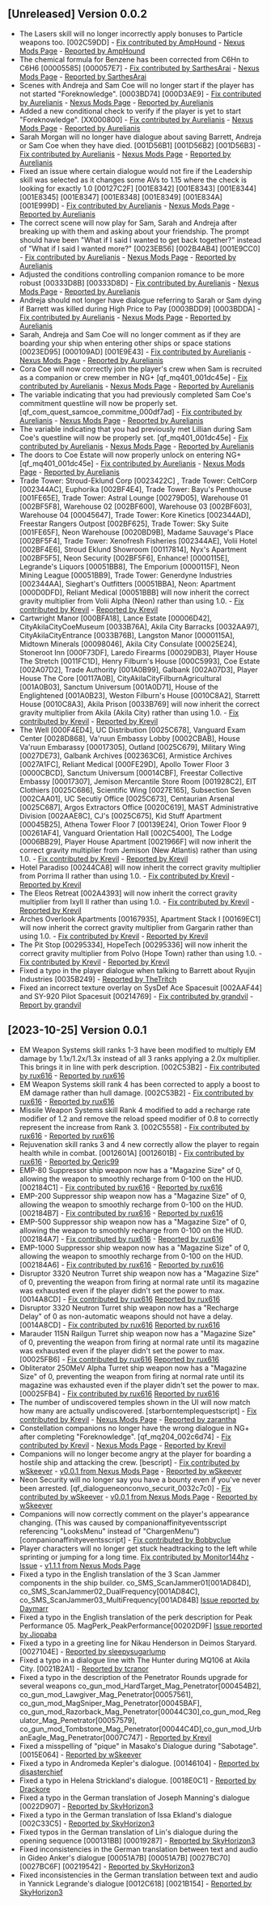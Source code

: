 <!-- When adding items to the changelog, please use H2 (##) and below only, otherwise this will render in a strange way on the Starfield Patch website -->
<!-- 
## Guidance

When adding items to the changelog try and use the template below:

[YYYY-MM-DD] Version 1.0.0
- *Fix Summary* <link to issue>  - [Contributor Name](Profile URL)
-->

## [Unreleased] Version 0.0.2
- The Lasers skill will no longer incorrectly apply bonuses to Particle weapons too. [002C59DD] - [Fix contributed by AmpHound](https://www.nexusmods.com/starfield/users/84381438) - [Nexus Mods Page](https://www.nexusmods.com/starfield/mods/5649) - [Reported by AmpHound](https://www.starfieldpatch.dev/issues/358)
- The chemical formula for Benzene has been corrected from C6Hn to C6H6 [00005585] [000057E7] - [Fix contributed by SarthesArai](https://www.nexusmods.com/starfield/users/3027236) - [Nexus Mods Page](https://www.nexusmods.com/starfield/mods/5874) - [Reported by SarthesArai](https://www.starfieldpatch.dev/issues/367)
- Scenes with Andreja and Sam Coe will no longer start if the player has not started "Foreknowledge". [0003BD74] [000D3AE9] - [Fix contributed by Aurelianis](https://www.nexusmods.com/starfield/users/143884143) - [Nexus Mods Page](https://www.nexusmods.com/starfield/mods/5823) - [Reported by Aurelianis](https://www.starfieldpatch.dev/issues/423)
- Added a new conditional check to verify if the player is yet to start "Foreknowledge". [XX000800] - [Fix contributed by Aurelianis](https://www.nexusmods.com/starfield/users/143884143) - [Nexus Mods Page](https://www.nexusmods.com/starfield/mods/5823) - [Reported by Aurelianis](https://www.starfieldpatch.dev/issues/423)
- Sarah Morgan will no longer have dialogue about saving Barrett, Andreja or Sam Coe when they have died. [001D56B1] [001D56B2] [001D56B3] - [Fix contributed by Aurelianis](https://www.nexusmods.com/starfield/users/143884143) - [Nexus Mods Page](https://www.nexusmods.com/starfield/mods/5823) - [Reported by Aurelianis](https://www.starfieldpatch.dev/issues/375)
- Fixed an issue where certain dialogue would not fire if the Leadership skill was selected as it changes some AVs to 1.15 where the check is looking for exactly 1.0 [00127C2F] [001E8342] [001E8343] [001E8344] [001E8345] [001E8347] [001E8348] [001E8349] [001E834A] [001E999D] - [Fix contributed by Aurelianis](https://www.nexusmods.com/starfield/users/143884143) - [Nexus Mods Page](https://www.nexusmods.com/starfield/mods/5823) - [Reported by Aurelianis](https://www.starfieldpatch.dev/issues/374)
- The correct scene will now play for Sam, Sarah and Andreja after breaking up with them and asking about your friendship. The prompt should have been "What if I said I wanted to get back together?" instead of "What if I said I wanted more?" [0023EB56] [002B4AB4] 
[001E9CC0] - [Fix contributed by Aurelianis](https://www.nexusmods.com/starfield/users/143884143) - [Nexus Mods Page](https://www.nexusmods.com/starfield/mods/5823) - [Reported by Aurelianis](https://www.starfieldpatch.dev/issues/371)
- Adjusted the conditions controlling companion romance to be more robust [00333D8B] [00333D8D] - [Fix contributed by Aurelianis](https://www.nexusmods.com/starfield/users/143884143) - [Nexus Mods Page](https://www.nexusmods.com/starfield/mods/5823) - [Reported by Aurelianis](https://www.starfieldpatch.dev/issues/371)
- Andreja should not longer have dialogue referring to Sarah or Sam dying if Barrett was killed during High Price to Pay [0003BDD9] [0003BDDA] - [Fix contributed by Aurelianis](https://www.nexusmods.com/starfield/users/143884143) - [Nexus Mods Page](https://www.nexusmods.com/starfield/mods/5823) - [Reported by Aurelianis](https://www.starfieldpatch.dev/issues/423)
- Sarah, Andreja and Sam Coe will no longer comment as if they are boarding your ship when entering other ships or space stations [0023ED95] [000109AD] [001E9E43] - [Fix contributed by Aurelianis](https://www.nexusmods.com/starfield/users/143884143) - [Nexus Mods Page](https://www.nexusmods.com/starfield/mods/5823) - [Reported by Aurelianis](https://www.starfieldpatch.dev/issues/422)
- Cora Coe will now correctly join the player's crew when Sam is recruited as a companion or crew member in NG+ [qf_mq401_001dc45e] - [Fix contributed by Aurelianis](https://www.nexusmods.com/starfield/users/143884143) - [Nexus Mods Page](https://www.nexusmods.com/starfield/mods/5823) - [Reported by Aurelianis](https://www.starfieldpatch.dev/issues/369)
- The variable indicating that you had previously completed Sam Coe's commitment questline will now be properly set.  [qf_com_quest_samcoe_commitme_000df7ad] - [Fix contributed by Aurelianis](https://www.nexusmods.com/starfield/users/143884143) - [Nexus Mods Page](https://www.nexusmods.com/starfield/mods/5823) - [Reported by Aurelianis](https://www.starfieldpatch.dev/issues/369)
- The variable indicating that you had previously met Lillian during Sam Coe's questline will now be properly set. [qf_mq401_001dc45e] - [Fix contributed by Aurelianis](https://www.nexusmods.com/starfield/users/143884143) - [Nexus Mods Page](https://www.nexusmods.com/starfield/mods/5823) - [Reported by Aurelianis](https://www.starfieldpatch.dev/issues/373)
- The doors to Coe Estate will now properly unlock on entering NG+ [qf_mq401_001dc45e] - [Fix contributed by Aurelianis](https://www.nexusmods.com/starfield/users/143884143) - [Nexus Mods Page](https://www.nexusmods.com/starfield/mods/5823) - [Reported by Aurelianis](https://www.starfieldpatch.dev/issues/370)
- Trade Tower: Stroud-Eklund Corp [0023422C] , Trade Tower: CeltCorp [002344AC], Euphorika [002BF4E4], Trade Tower: Bayu's Penthouse [001FE65E], Trade Tower: Astral Lounge [00279D05], Warehouse 01 [002BF5F8], Warehouse 02 [002BF600], Warehouse 03 [002BF603], Warehouse 04 [00045647], Trade Tower: Kore Kinetics [002344AD], Freestar Rangers Outpost [002BF625], Trade Tower: Sky Suite [001FE65F], Neon Warehouse [0020BD9B], Madame Sauvage's Place [002BF5F4], Trade Tower: Xenofresh Fisheries [002344AE], Volii Hotel [002BF4E6], Stroud Eklund Showroom [00117814], Nyx's Apartment [002BF5F5], Neon Security [002BF5F6], Enhance! [0000115E], Legrande's Liquors [00051BB8], The Emporium [0000115F], Neon Mining League [00051BB9], Trade Tower: Generdyne Industries [002344AA], Sieghart's Outfitters [00051BBA], Neon: Apartment [000D0DFD], Reliant Medical [00051BBB] will now inherit the correct gravity multiplier from Volii Alpha (Neon) rather than using 1.0. - [Fix contributed by Krevil](https://nexusmods.com/users/7064860) - [Reported by Krevil](https://www.starfieldpatch.dev/issues/363)
- Cartwright Manor [000BFA18], Lance Estate [00006D42], CityAkilaCityCoeMuseum [0033B76A], Akila City Barracks [0032AA97], CityAkilaCityEntrance [0033B76B], Langston Manor [0000115A], Midtown Minerals [00098046], Akila City Consulate [00025E24], Stoneroot Inn [000F73DF], Laredo Firearms [00029DB3], Player House The Stretch [0011FC1D], Henry Filburn's House [000C5993], Coe Estate [002A07D2], Trade Authority [001A0B99], Galbank [002A07D3], Player House The Core [00117A0B], CityAkilaCityFilburnAgricultural [001A0B03], Sanctum Universum [001A0D71], House of the Englightened [001A0B23], Weston Filburn's House [0010C8A2], Starrett House [0010C8A3], Akila Prison [0033B769] will now inherit the correct gravity multiplier from Akila (Akila City) rather than using 1.0. - [Fix contributed by Krevil](https://nexusmods.com/users/7064860) - [Reported by Krevil](https://www.starfieldpatch.dev/issues/363)
- The Well [000F4ED4], UC Distribution [0025C678], Vanguard Exam Center [0028D868], Va'ruun Embassy Lobby [0002CBAB], House Va'ruun Embarassy [00017305], Outland [0025C679], Military Wing [0027DE73], Galbank Archives [002363C6], Armistice Archives [0027A1FC], Reliant Medical [000FE29D], Apollo Tower Floor 3 [0000CBCD], Sanctum Universum [00014CBF], Freestar Collective Embassy [00017307], Jemison Mercantile Store Room [001928C2], EIT Clothiers [0025C686], Scientific Wing [0027E165], Subsection Seven [002CAA01], UC Secutiy Office [0025C673], Centaurian Arsenal [0025C687], Argos Extractors Office [0020C619], MAST Administrative Division [002AAE8C], CJ's [0025C675], Kid Stuff Apartment [00045B25], Athena Tower Floor 7 [00139E24], Orion Tower Floor 9 [00261AF4], Vanguard Orientation Hall [002C5400], The Lodge [0006BB29], Player House Apartment [0021966F] will now inherit the correct gravity multiplier from Jemison (New Atlantis) rather than using 1.0. - [Fix contributed by Krevil](https://nexusmods.com/users/7064860) - [Reported by Krevil](https://www.starfieldpatch.dev/issues/363)
- Hotel Paradiso [00244CA8] will now inherit the correct gravity multiplier from Porrima II rather than using 1.0. - [Fix contributed by Krevil](https://nexusmods.com/users/7064860) - [Reported by Krevil](https://www.starfieldpatch.dev/issues/363)
- The Eleos Retreat [002A4393] will now inherit the correct gravity multiplier from Ixyll II rather than using 1.0. - [Fix contributed by Krevil](https://nexusmods.com/users/7064860) - [Reported by Krevil](https://www.starfieldpatch.dev/issues/363)
- Arches Overlook Apartments [00167935], Apartment Stack I [00169EC1] will now inherit the correct gravity multiplier from Gargarin rather than using 1.0. - [Fix contributed by Krevil](https://nexusmods.com/users/7064860) - [Reported by Krevil](https://www.starfieldpatch.dev/issues/363)
- The Pit Stop [00295334], HopeTech [00295336] will now inherit the correct gravity multiplier from Polvo (Hope Town) rather than using 1.0. - [Fix contributed by Krevil](https://nexusmods.com/users/7064860) - [Reported by Krevil](https://www.starfieldpatch.dev/issues/363)
- Fixed a typo in the player dialogue when talking to Barrett about Ryujin Industries [0035B249] - [Reported by TheTritch](https://www.starfieldpatch.dev/issues/383)
- Fixed an incorrect texture overlay on SysDef Ace Spacesuit [002AAF44] and SY-920 Pilot Spacesuit [00214769] - [Fix contributed by grandvil](https://nexusmods.com/users/1656105) - [Report by grandvil](https://www.starfieldpatch.dev/issues/381)


## [2023-10-25] Version 0.0.1
- EM Weapon Systems skill ranks 1-3 have been modified to multiply EM damage by 1.1x/1.2x/1.3x instead of all 3 ranks applying a 2.0x multiplier. This brings it in line with perk description. [002C53B2] - [Fix contributed by rux616](https://nexusmods.com/users/124191) - [Reported by rux616](https://www.starfieldpatch.dev/issues/357)
- EM Weapon Systems skill rank 4 has been corrected to apply a boost to EM damage rather than hull damage. [002C53B2] - [Fix contributed by rux616](https://nexusmods.com/users/124191) - [Reported by rux616](https://www.starfieldpatch.dev/issues/357)
- Missile Weapon Systems skill Rank 4 modified to add a recharge rate modifier of 1.2 and remove the reload speed modifier of 0.8 to correctly represent the increase from Rank 3. [002C5558] - [Fix contributed by rux616](https://nexusmods.com/users/124191) - [Reported by rux616](https://www.starfieldpatch.dev/issues/348)
- Rejuvenation skill ranks 3 and 4 new correctly allow the player to regain health while in combat. [0012601A] [0012601B] - [Fix contributed by rux616](https://nexusmods.com/users/124191) - [Reported by Qeric99](https://www.starfieldpatch.dev/issues/141)
- EMP-80 Suppressor ship weapon now has a "Magazine Size" of 0, allowing the weapon to smoothly recharge from 0-100 on the HUD. [002184C1] - [Fix contributed by rux616](https://nexusmods.com/users/124191) - [Reported by rux616](https://www.starfieldpatch.dev/issues/350)
- EMP-200 Suppressor ship weapon now has a "Magazine Size" of 0, allowing the weapon to smoothly recharge from 0-100 on the HUD. [002184B7] - [Fix contributed by rux616](https://nexusmods.com/users/124191) - [Reported by rux616](https://www.starfieldpatch.dev/issues/351)
- EMP-500 Suppressor ship weapon now has a "Magazine Size" of 0, allowing the weapon to smoothly recharge from 0-100 on the HUD. [002184A7] - [Fix contributed by rux616](https://nexusmods.com/users/124191) - [Reported by rux616](https://www.starfieldpatch.dev/issues/352)
- EMP-1000 Suppressor ship weapon now has a "Magazine Size" of 0, allowing the weapon to smoothly recharge from 0-100 on the HUD. [002184A6] - [Fix contributed by rux616](https://nexusmods.com/users/124191) - [Reported by rux616](https://www.starfieldpatch.dev/issues/353)
- Disruptor 3320 Neutron Turret ship weapon now has a "Magazine Size" of 0, preventing the weapon from firing at normal rate until its magazine was exhausted even if the player didn't set the power to max. [0014A8CD] - [Fix contributed by rux616](https://nexusmods.com/users/124191) [Reported by rux616](https://www.starfieldpatch.dev/issues/354)
- Disruptor 3320 Neutron Turret ship weapon now has a "Recharge Delay" of 0 as non-automatic weapons should not have a delay. [0014A8CD] - [Fix contributed by rux616](https://nexusmods.com/users/124191) [Reported by rux616](https://www.starfieldpatch.dev/issues/354)
- Marauder 115N Railgun Turret ship weapon now has a "Magazine Size" of 0, preventing the weapon from firing at normal rate until its magazine was exhausted even if the player didn't set the power to max. [00025FB6] - [Fix contributed by rux616](https://nexusmods.com/users/124191) [Reported by rux616](https://www.starfieldpatch.dev/issues/355)
- Obliterator 250MeV Alpha Turret ship weapon now has a "Magazine Size" of 0, preventing the weapon from firing at normal rate until its magazine was exhausted even if the player didn't set the power to max. [00025FB4] - [Fix contributed by rux616](https://nexusmods.com/users/124191) [Reported by rux616](https://www.starfieldpatch.dev/issues/356)
- The number of undiscovered temples shown in the UI will now match how many are actually undiscovered. [starborntemplequestscript] - [Fix contributed by Krevil](https://www.nexusmods.com/users/7064860) - [Nexus Mods Page](https://www.nexusmods.com/starfield/mods/5114) - [Reported by zarantha](https://www.starfieldpatch.dev/issues/231)
- Constellation companions no longer have the wrong dialogue in NG+ after completing "Foreknowledge". [qf_mq204_002c6d74] - [Fix contributed by Krevil](https://www.nexusmods.com/users/7064860) - [Nexus Mods Page](https://www.nexusmods.com/starfield/mods/5319) - [Reported by Krevil](https://www.starfieldpatch.dev/issues/164)
- Companions will no longer become angry at the player for boarding a hostile ship and attacking the crew. [bescript] - [Fix contributed by wSkeever](https://www.nexusmods.com/users/7064860) - [v0.0.1 from Nexus Mods Page](https://www.nexusmods.com/starfield/mods/4848) - [Reported by wSkeever](https://www.starfieldpatch.dev/issues/323)
- Neon Security will no longer say you have a bounty even if you've never been arrested. [qf_dialogueneonconvo_securit_0032c7c0] - [Fix contributed by wSkeever](https://www.nexusmods.com/users/7064860) - [v0.0.1 from Nexus Mods Page](https://www.nexusmods.com/starfield/mods/4763) - [Reported by wSkeever](https://www.starfieldpatch.dev/issues/319)
- Companions will now correctly comment on the player's appearance changing. (This was caused by 
companionaffinityeventsscript referencing "LooksMenu" instead of "ChargenMenu") [companionaffinityeventsscript] - [Fix contributed by Bobbyclue](https://github.com/Starfield-Community-Patch/Starfield-Community-Patch/pull/259)
- Player characters will no longer get stuck headtracking to the left while sprinting or jumping for a long time. [Fix contributed by Monitor144hz](https://www.nexusmods.com/starfield/users/118625818) - [Issue](https://www.starfieldpatch.dev/issues/247) - [v1.1.1 from Nexus Mods Page](https://www.nexusmods.com/starfield/mods/2370)
- Fixed a typo in the English translation of the 3 Scan Jammer components in the ship builder. co_SMS_ScanJammer01[001AD84D], co_SMS_ScanJammer02_DualFrequency[001AD84C], co_SMS_ScanJammer03_MultiFrequency[001AD84B] [Issue reported by Daymarr](https://www.starfieldpatch.dev/issues/22)
- Fixed a typo in the English translation of the perk description for Peak Performance 05. MagPerk_PeakPerformance[00202D9F] [Issue reported by Jiopaba](https://github.com/Starfield-Community-Patch/Starfield-Community-Patch/issues/26)
- Fixed a typo in a greeting line for Nikau Henderson in Deimos Staryard. [0027104E] - [Reported by sleepysugarlump](https://www.starfieldpatch.dev/issues/41)
- Fixed a typo in a dialogue line with The Hunter during MQ106 at Akila City. [0021B2A1] - [Reported by tcranor](https://www.starfieldpatch.dev/issues/101)
- Fixed a typo in the description of the Penetrator Rounds upgrade for several weapons co_gun_mod_HardTarget_Mag_Penetrator[000454B2], co_gun_mod_Lawgiver_Mag_Penetrator[00057561], co_gun_mod_MagSniper_Mag_Penetrator[00045BAF], co_gun_mod_Razorback_Mag_Penetrator[00044C30],co_gun_mod_Regulator_Mag_Penetrator[00057579], co_gun_mod_Tombstone_Mag_Penetrator[00044C4D],co_gun_mod_UrbanEagle_Mag_Penetrator[0007C747] - [Reported by Krevil](https://www.starfieldpatch.dev/issues/136)
- Fixed a misspelling of "pique" in Masako's Dialogue during "Sabotage". [0015E064] - [Reported by wSkeever](https://www.starfieldpatch.dev/issues/260)
- Fixed a typo in Andromeda Kepler's dialogue. [00146104] - [Reported by disasterchief](https://www.starfieldpatch.dev/issues/284)
- Fixed a typo in Helena Strickland's dialogue. [0018E0C1] - [Reported by Drackore](https://www.starfieldpatch.dev/issues/339)
- Fixed a typo in the German translation of Joseph Manning's dialogue [0022D907] - [Reported by SkyHorizon3](https://www.starfieldpatch.dev/issues/345)
- Fixed a typo in the German translation of Issa Ekland's dialogue [002C33C5] - [Reported by SkyHorizon3](https://www.starfieldpatch.dev/issues/345)
- Fixed typos in the German translation of Lin's dialogue during the opening sequence [000131BB] [00019287] - [Reported by SkyHorizon3](https://www.starfieldpatch.dev/issues/345)
- Fixed inconsistencies in the German translation between text and audio in Gideo Anker's dialogue [00051A7B] [00051A7B] [0027BC70] [0027BC6F] [00219542] - [Reported by SkyHorizon3](https://www.starfieldpatch.dev/issues/345)
- Fixed inconsistencies in the German translation between text and audio in Yannick Legrande's dialogue [0012C618] [0021B154] - [Reported by SkyHorizon3](https://www.starfieldpatch.dev/issues/345)

